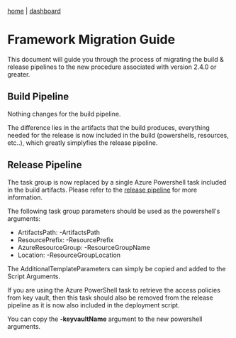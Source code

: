 [home](../../README.md) | [dashboard](../dashboard.md)

# Framework Migration Guide

This document will guide you through the process of migrating the build & release pipelines to the new procedure associated with version 2.4.0 or greater.

## Build Pipeline

Nothing changes for the build pipeline.

The difference lies in the artifacts that the build produces, everything needed for the release is now included in the build (powershells, resources, etc..), which greatly simplyfies the release pipeline.

## Release Pipeline

The task group is now replaced by a single Azure Powershell task included in the build artifacts. Please refer to the [release pipeline](framework-releasepipeline.md) for more information.

The following task group parameters should be used as the powershell's arguments:

- ArtifactsPath: -ArtifactsPath
- ResourcePrefix: -ResourcePrefix
- AzureResourceGroup: -ResourceGroupName
- Location: -ResourceGroupLocation

The AdditionalTemplateParameters can simply be copied and added to the Script Arguments.

If you are using the Azure PowerShell task to retrieve the access policies from key vault, then this task should also be removed from the release pipeline as it is now also included in the deployment script.

You can copy the **-keyvaultName** argument to the new powershell arguments.

